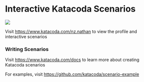 # Interactive Katacoda Scenarios

[![](http://shields.katacoda.com/katacoda/nz.nathan/count.svg)](https://www.katacoda.com/nz.nathan "Get your profile on Katacoda.com")

Visit https://www.katacoda.com/nz.nathan to view the profile and interactive scenarios

### Writing Scenarios
Visit https://www.katacoda.com/docs to learn more about creating Katacoda scenarios

For examples, visit https://github.com/katacoda/scenario-example
